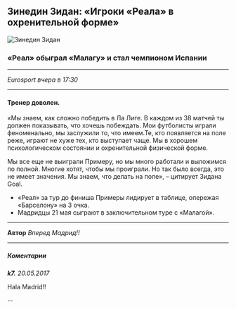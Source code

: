 ## Зинедин Зидан: «Игроки «Реала» в охренительной форме»

![Зинедин Зидан](http://i.eurosport.com/2017/05/11/2080478-43604770-2560-1440.jpg?w=1350)

### «Реал» обыграл «Малагу» и стал чемпионом Испании
---
*Eurosport вчера в 17:30*

---

#### Тренер доволен.

«Мы знаем, как сложно победить в Ла Лиге. В каждом из 38 матчей ты должен показывать, что хочешь побеждать. Мои футболисты играли феноменально, мы заслужили то, что имеем.Те, кто появляется на поле реже, играют не хуже тех, кто выступает чаще. Мы в хорошем психологическом состоянии и охренительной физической форме.

Мы все еще не выиграли Примеру, но мы много работали и выложимся по полной. Многие хотят, чтобы мы проиграли. Но так было всегда, это не имеет значения. Мы знаем, что делать на поле», – цитирует Зидана Goal.

* «Реал» за тур до финиша Примеры лидирует в таблице, опережая «Барселону» на 3 очка.
* Мадридцы 21 мая сыграют в заключительном туре с «Малагой».

---
**Автор**
*Вперед Мадрид!!*

---
##### Коментарии

***k7.*** *20.05.2017*

Hala Madrid!!

--
